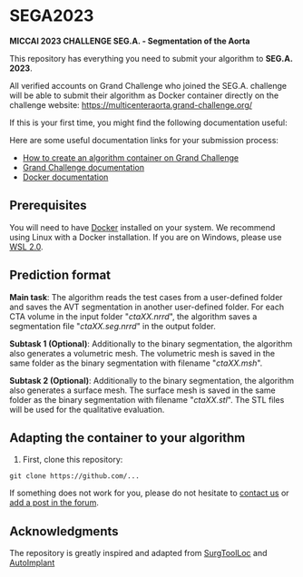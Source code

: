 # SEGA2023
**MICCAI 2023 CHALLENGE SEG.A. - Segmentation of the Aorta**


This repository has everything you need to submit your algorithm to <b>SEG.A. 2023</b>.

All verified accounts on Grand Challenge who joined the SEG.A. challenge will be able to submit their algorithm as Docker container directly on the challenge website: https://multicenteraorta.grand-challenge.org/


If this is your first time, you might find the following documentation useful:

Here are some useful documentation links for your submission process:
- [How to create an algorithm container on Grand Challenge](https://grand-challenge.org/blogs/create-an-algorithm/)
- [Grand Challenge documentation](https://comic.github.io/grand-challenge.org/algorithms.html)
- [Docker documentation](https://docs.docker.com/)


## Prerequisites

You will need to have [Docker](https://docs.docker.com/) installed on your system. We recommend using Linux with a Docker installation. If you are on Windows, please use [WSL 2.0](https://docs.microsoft.com/en-us/windows/wsl/install).

## Prediction format

**Main task**: The algorithm reads the test cases from a user-defined folder and saves the AVT segmentation in another user-defined folder. For each CTA volume in the input folder "*ctaXX.nrrd*", the algorithm saves a segmentation file "*ctaXX.seg.nrrd*" in the output folder. 

**Subtask 1 (Optional)**: Additionally to the binary segmentation, the algorithm also generates a volumetric mesh. The volumetric mesh is saved in the same folder as the binary segmentation with filename "*ctaXX.msh*". 

**Subtask 2 (Optional)**: Additionally to the binary segmentation, the algorithm also generates a surface mesh. The surface mesh is saved in the same folder as the binary segmentation with filename "*ctaXX.stl*". The STL files will be used for the qualitative evaluation. 

## Adapting the container to your algorithm

1. First, clone this repository:

```
git clone https://github.com/...
```



If something does not work for you, please do not hesitate to [contact us](mailto:sega.grandchallenge@gmail.com) or [add a post in the forum](https://grand-challenge.org/forums/forum/segmentation-modeling-and-meshing-of-the-aortic-vessel-tree-694/). 

## Acknowledgments

The repository is greatly inspired and adapted from [SurgToolLoc](https://github.com/aneeqzia-isi/surgtoolloc2022-category-1) and [AutoImplant](https://autoimplant2021.grand-challenge.org/)



